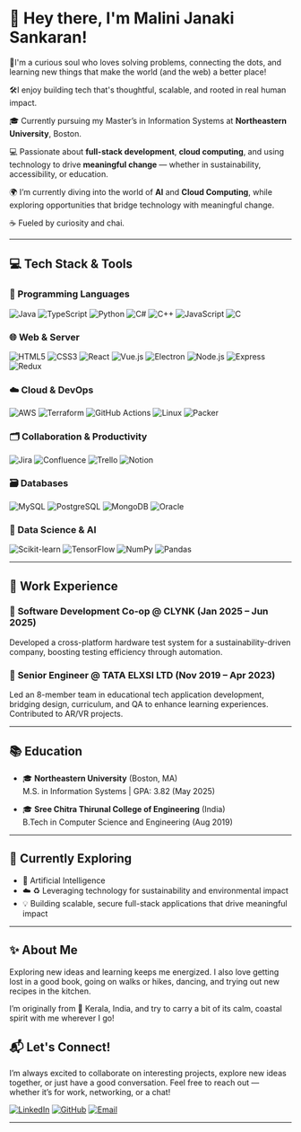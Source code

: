 # 👋 Hey there, I'm Malini Janaki Sankaran!

🧠I'm a curious soul who loves solving problems, connecting the dots, and learning new things that make the world (and the web) a better place!

🛠️I enjoy building tech that's thoughtful, scalable, and rooted in real human impact.

🎓 Currently pursuing my Master’s in Information Systems at **Northeastern University**, Boston.  

💻 Passionate about **full-stack development**, **cloud computing**, and using technology to drive **meaningful change** — whether in sustainability, accessibility, or education.

🌍 I’m currently diving into the world of **AI** and **Cloud Computing**, while exploring opportunities that bridge technology with meaningful change.

☕ Fueled by curiosity and chai.

---

## 💻 Tech Stack & Tools

### 🚀 Programming Languages  
<div align="left">

![Java](https://img.shields.io/badge/Java-5382a1?style=for-the-badge&logo=java&logoColor=white)
![TypeScript](https://img.shields.io/badge/TypeScript-2f74c0?style=for-the-badge&logo=typescript&logoColor=white)
![Python](https://img.shields.io/badge/Python-3776AB?style=for-the-badge&logo=python&logoColor=white)
![C#](https://img.shields.io/badge/C%23-239120?style=for-the-badge&logo=c-sharp&logoColor=white)
![C++](https://img.shields.io/badge/C++-f34b7d?style=for-the-badge&logo=c%2B%2B&logoColor=white)
![JavaScript](https://img.shields.io/badge/JavaScript-F7DF1E?style=for-the-badge&logo=javascript&logoColor=black)
![C](https://img.shields.io/badge/C-00599C?style=for-the-badge&logo=c&logoColor=white)

</div> 
  
### 🌐 Web & Server  
<div align="left">

![HTML5](https://img.shields.io/badge/HTML5-E34F26?style=for-the-badge&logo=html5&logoColor=white)
![CSS3](https://img.shields.io/badge/CSS3-1572B6?style=for-the-badge&logo=css3&logoColor=white)
![React](https://img.shields.io/badge/React-61DAFB?style=for-the-badge&logo=react&logoColor=black)
![Vue.js](https://img.shields.io/badge/Vue.js-4FC08D?style=for-the-badge&logo=vue.js&logoColor=white)
![Electron](https://img.shields.io/badge/Electron-47848F?style=for-the-badge&logo=electron&logoColor=white)
![Node.js](https://img.shields.io/badge/Node.js-339933?style=for-the-badge&logo=node.js&logoColor=white)
![Express](https://img.shields.io/badge/Express.js-000000?style=for-the-badge&logo=express&logoColor=white)
![Redux](https://img.shields.io/badge/Redux-764ABC?style=for-the-badge&logo=redux&logoColor=white)

</div>

### ☁️ Cloud & DevOps  

<div align="left">

![AWS](https://img.shields.io/badge/AWS-232F3E?style=for-the-badge&logo=amazon-aws&logoColor=white)
![Terraform](https://img.shields.io/badge/Terraform-623CE4?style=for-the-badge&logo=terraform&logoColor=white)
![GitHub Actions](https://img.shields.io/badge/GitHub_Actions-2088FF?style=for-the-badge&logo=github-actions&logoColor=white)
![Linux](https://img.shields.io/badge/Linux-FCC624?style=for-the-badge&logo=linux&logoColor=black)
![Packer](https://img.shields.io/badge/Packer-000000?style=for-the-badge&logo=hashicorp&logoColor=white)

</div> 

### 🗂 Collaboration & Productivity  

<div align="left">

![Jira](https://img.shields.io/badge/Jira-0052CC?style=for-the-badge&logo=jira&logoColor=white)
![Confluence](https://img.shields.io/badge/Confluence-172B4D?style=for-the-badge&logo=confluence&logoColor=white)
![Trello](https://img.shields.io/badge/Trello-026AA7?style=for-the-badge&logo=trello&logoColor=white)
![Notion](https://img.shields.io/badge/Notion-000000?style=for-the-badge&logo=notion&logoColor=white)

</div>

### 🗃️ Databases  

<div align="left">

![MySQL](https://img.shields.io/badge/MySQL-4479A1?style=for-the-badge&logo=mysql&logoColor=white)
![PostgreSQL](https://img.shields.io/badge/PostgreSQL-336791?style=for-the-badge&logo=postgresql&logoColor=white)
![MongoDB](https://img.shields.io/badge/MongoDB-47A248?style=for-the-badge&logo=mongodb&logoColor=white)
![Oracle](https://img.shields.io/badge/Oracle-F80000?style=for-the-badge&logo=oracle&logoColor=white)

</div> 

### 🧠 Data Science & AI  

<div align="left">

![Scikit-learn](https://img.shields.io/badge/Scikit--learn-F7931E?style=for-the-badge)
![TensorFlow](https://img.shields.io/badge/TensorFlow-FF6F00?style=for-the-badge&logo=tensorflow&logoColor=white)
![NumPy](https://img.shields.io/badge/NumPy-013243?style=for-the-badge&logo=python&logoColor=white)
![Pandas](https://img.shields.io/badge/Pandas-150458?style=for-the-badge&logo=pandas&logoColor=white)

</div>
 
---

## 💼 Work Experience

### 🏢 **Software Development Co-op** @ CLYNK (Jan 2025 – Jun 2025)  
Developed a cross-platform hardware test system for a sustainability-driven company, boosting testing efficiency through automation.

### 🧠 **Senior Engineer** @ TATA ELXSI LTD (Nov 2019 – Apr 2023)  
Led an 8-member team in educational tech application development, bridging design, curriculum, and QA to enhance learning experiences. Contributed to AR/VR projects.

---

## 📚 Education

- 🎓 **Northeastern University** (Boston, MA)  
  M.S. in Information Systems | GPA: 3.82 (May 2025)

- 🎓 **Sree Chitra Thirunal College of Engineering** (India)  
  B.Tech in Computer Science and Engineering (Aug 2019)

---

## 🌱 Currently Exploring

- 🧠 Artificial Intelligence 
- ☁️ ♻️ Leveraging technology for sustainability and environmental impact
- 💡 Building scalable, secure full-stack applications that drive meaningful impact

---
## ✨ About Me

 Exploring new ideas and learning keeps me energized. I also love getting lost in a good book, going on walks or hikes, dancing, and trying out new recipes in the kitchen. 

 I’m originally from 🌴 Kerala, India, and try to carry a bit of its calm, coastal spirit with me wherever I go!

## 📬 Let's Connect!

I’m always excited to collaborate on interesting projects, explore new ideas together, or just have a good conversation. Feel free to reach out — whether it’s for work, networking, or a chat!

<div align="left">

[![LinkedIn](https://img.shields.io/badge/LinkedIn-0A66C2?style=for-the-badge&logo=linkedin&logoColor=white)](https://linkedin.com/in/MaliniSankaran)
[![GitHub](https://img.shields.io/badge/GitHub-181717?style=for-the-badge&logo=github&logoColor=white)](https://github.com/MaliniSankaran)
[![Email](https://img.shields.io/badge/Email-D14836?style=for-the-badge&logo=gmail&logoColor=white)](mailto:janakisankaran.m@northeastern.edu)

</div>

---



